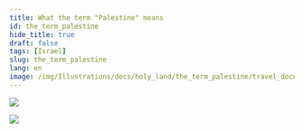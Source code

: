 ```yaml
---
title: What the term "Palestine" means
id: the_term_palestine
hide_title: true
draft: false
tags: [Israel]
slug: the_term_palestine
lang: en
image: /img/Illustrations/docs/holy_land/the_term_palestine/travel_document_cropped_01_marked.png 
---
```


![](/img/Illustrations/docs/holy_land/the_term_palestine/travel_document_cropped_01_marked.png) 


![](/img/Illustrations/docs/holy_land/the_term_palestine/2023-11-01_Mokhammad_Faradzhallakh_post_.png) 



